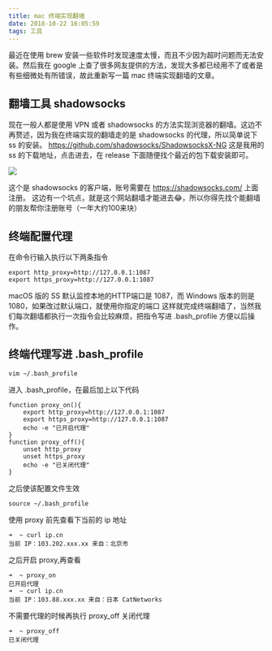```yaml
---
title: mac 终端实现翻墙
date: 2018-10-22 16:05:59
tags: 工具
---
```

最近在使用 brew 安装一些软件时发现速度太慢，而且不少因为超时问题而无法安装。然后我在 google 上查了很多网友提供的方法，发现大多都已经用不了或者是有些细微处有所错误，故此重新写一篇 mac 终端实现翻墙的文章。
<!--more-->

## 翻墙工具 shadowsocks
现在一般人都是使用 VPN 或者 shadowsocks 的方法实现浏览器的翻墙。这边不再赘述，因为我在终端实现的翻墙走的是 shadowsocks 的代理，所以简单说下 ss 的安装。
https://github.com/shadowsocks/ShadowsocksX-NG 这是我用的 ss 的下载地址，点击进去，在 release 下面随便找个最近的包下载安装即可。

![](https://i.loli.net/2018/11/19/5bf28b1627855.png)

这个是 shadowsocks 的客户端，账号需要在 https://shadowsocks.com/ 上面注册。
这边有一个坑点，就是这个网站翻墙才能进去😂，所以你得先找个能翻墙的朋友帮你注册账号（一年大约100来块）

## 终端配置代理
在命令行输入执行以下两条指令
```
export http_proxy=http://127.0.0.1:1087
export https_proxy=http://127.0.0.1:1087
```
macOS 版的 SS 默认监控本地的HTTP端口是 1087，而 Windows 版本的则是 1080，如果改过默认端口，就使用你指定的端口
这样就完成终端翻墙了，当然我们每次翻墙都执行一次指令会比较麻烦，把指令写进 .bash_profile 方便以后操作。

## 终端代理写进 .bash_profile

```
vim ~/.bash_profile
```

进入 .bash_profile，在最后加上以下代码

```
function proxy_on(){
    export http_proxy=http://127.0.0.1:1087
    export https_proxy=http://127.0.0.1:1087
    echo -e "已开启代理"
}
function proxy_off(){
    unset http_proxy
    unset https_proxy
    echo -e "已关闭代理"
}
```

之后使该配置文件生效

```
source ~/.bash_profile
```

使用 proxy 前先查看下当前的 ip 地址
```
➜  ~ curl ip.cn
当前 IP：103.202.xxx.xx 来自：北京市
```
之后开启 proxy,再查看
```
➜  ~ proxy_on
已开启代理
➜  ~ curl ip.cn
当前 IP：103.88.xxx.xx 来自：日本 CatNetworks
```
不需要代理的时候再执行 proxy_off 关闭代理
```
➜  ~ proxy_off
已关闭代理
```
